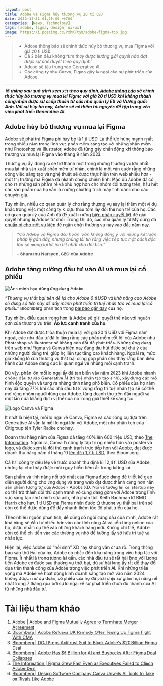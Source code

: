 ```yaml
---
layout: post
title: Adobe và Figma hủy thương vụ 20 tỉ USD
date: 2023-12-22 01:59:00 +0700
categories: [News, Technology]
tags: [adobe, figma, design, ui/ux]
image: https://i.postimg.cc/PxhKFtym/adobe-figma-top.jpg
---
```


> - Adobe thông báo sẽ chính thức hủy bỏ thương vụ mua Figma với giá 20 tỉ USD.
> - Cả 2 bên đều không _“tìm thấy được hướng giải quyết nào đạt được sự phê duyệt theo quy định”_.
> - Adobe sẽ tập trung vào Generative AI.
> - Các công ty như Canva, Figma gây lo ngại cho sự phát triển của Adobe.

---

**_15 tháng sau quá trình xem xét theo quy định, [Adobe thông báo](https://news.adobe.com/news/news-details/2023/Adobe-and-Figma-Mutually-Agree-to-Terminate-Merger-Agreement/default.aspx) sẽ chính thức hủy bỏ thương vụ mua lại Figma với giá 20 tỉ USD khi không thành công nhận được sự chấp thuận từ các nhà quản lý EU và Vương quốc Anh. Với sự hủy bỏ này, Adobe sẽ có thêm tài nguyên để tập trung vào việc phát triển Generative AI._**

## Adobe hủy bỏ thương vụ mua lại Figma

Adobe sẽ phải trả Figma phí hủy bỏ là 1 tỉ USD. Là thế lực hùng mạnh nhất trong nhiều năm trong lĩnh vực phần mềm sáng tạo với những phần mềm như Photoshop và Illustrator, Adobe đã từng gây chấn động khi thông báo thương vụ mua lại Figma vào tháng 9 năm 2023.

Thương vụ ấy, đúng ra sẽ trở thành một trong những thương vụ lớn nhất mua lại nhà sản xuất phần mềm tư nhân, chính là một ván cược rằng những công việc sáng tạo và nghệ thuật sẽ được thực hiện trên web nhiều hơn - một thị trường mà Figma đã nhanh chóng chiếm lĩnh. Mặc dù Adobe đã có cho ra những sản phẩm rẻ và phù hợp hơn cho nhóm đối tượng trên, hầu hết các sản phẩm của họ vẫn là những chương trình máy tính dành cho các chuyên gia.

Tuy nhiên, nhiều cơ quan quản lý cho rằng thương vụ này lại thêm một ví dụ khác trong việc một công ty kì cựu thâu tóm lấy đối thủ non trẻ của họ. Các cơ quan quản lý của Anh đã đề xuất những [biện pháp quyết liệt](https://www.bloomberg.com/news/articles/2023-12-18/adobe-shuns-uk-antitrust-agency-s-remedy-proposals-in-figma-deal) để giải quyết nhưng bị Adobe từ chối. Trong khi đó, các nhà quản lý từ Mỹ cũng đã [chuẩn bị cho một vụ kiện](https://www.bloomberg.com/news/articles/2023-02-23/doj-preparing-suit-to-block-adobe-s-20-billion-deal-for-figma) để ngăn chặn thương vụ này vào đầu năm nay.

> _“Cả Adobe và Figma đều hoàn toàn không đồng ý với những kết luận pháp lý gần đây, nhưng chúng tôi tin rằng việc tiếp tục một cách độc lập sẽ mang lại lợi ích tốt nhất cho đôi bên.”_
>
> **- Shantanu Narayen, CEO của Adobe**

## Adobe tăng cường đầu tư vào AI và mua lại cổ phiếu

![Ảnh minh họa dùng ứng dụng Adobe](https://i.postimg.cc/zD2p8vg0/adobe.jpg)

_“Thương vụ thất bại trên để lại cho Adobe 6 tỉ USD và khả năng cao Adobe sẽ dùng số tiền này để đẩy mạnh phát triển trí tuệ nhân tạo và mua lại cổ phiếu.”_ Bloomberg phân tích trong [bài báo gần đây](https://www.bloomberg.com/news/articles/2023-12-18/adobe-figma-collapse-leaves-billions-for-ai-buybacks) của họ.

Tuy nhiên, điều quan trọng hơn là Adobe sẽ giải quyết thế nào với nguồn cơn của thương vụ trên: **Áp lực cạnh tranh của họ**.

Khi Adobe đạt được thỏa thuận mua lại với giá 20 tỉ USD với Figma năm ngoái, các nhà đầu tư đã lo lắng rằng các phần mềm cốt lõi của Adobe như Photoshop và Illustrator sẽ không còn đất để phát triển. Những ứng dụng trên web như Figma và Canva hiện nay đang thu hút được sự chú ý của những người dùng trẻ, giúp họ liên tục tăng cao khách hàng. Ngoài ra, mức giá khổng lồ của thương vụ thất bại cũng góp phần cho thấy rằng ban điều hành của Adobe đang cực kì quan ngại về những mối cạnh tranh.

Dù vậy, phần lớn mối lo ngại ấy đã tan biến vào năm 2023 khi Adobe nhanh chóng đầu tư vào Generative AI (trí tuệ nhân tạo tạo sinh), xây dựng các mô hình độc quyền và tung ra những tính năng phổ biến. Cổ phiếu của họ năm nay đã tăng 77% khi các nhà đầu tư kì vọng rằng trí tuệ nhân tạo sẽ có thể mở rộng nhóm người dùng của Adobe, tăng doanh thu trên đầu người và một lần nữa khẳng định vị thế của nó trong giới thiết kế sáng tạo.

![Logo Canva và Figma](https://i.postimg.cc/8c6ng2Nm/canva-and-figma.jpg)

Ít nhất là hiện tại, mối lo ngại về Canva, Figma và các công cụ dựa trên Generative AI vẫn là mối lo ngại lớn với Adobe, một nhà phân tích của Citigroup tên Tyler Radke cho hay.

Doanh thu hằng năm của Figma đã tăng 40% lên 600 triệu USD, theo [The Information](https://www.theinformation.com/articles/figma-grew-fast-even-as-executives-failed-to-clinch-adobe-deal). Ngoài ra, Canva là công ty tập trung nhiều hơn vào poster và logo, và được xem là đối thủ cạnh tranh trực tiếp hơn với Adobe, đạt được doanh thu hằng năm ở tháng 10 [lên đến 1,7 tỉ USD](https://www.bloomberg.com/news/articles/2023-10-04/canva-unveils-ai-design-tools-as-competition-from-adobe-heats-up), theo Bloomberg.

Cả hai công ty đều lép vế trước doanh thu định kì 12,4 tỉ USD của Adobe, nhưng lại cho thấy được mối nguy hiểm tiềm ẩn trong tương lai.

Sản phẩm và tính năng nổi trội nhất của Figma được dùng để thiết kế giao diện người dùng cho ứng dụng và trang web đạt được thành công hơn hẳn sản phẩm tương tự của Adobe - Adobe XD. Nói về tương lai xa, startup này có thể trở thành đối thủ cạnh tranh vô cùng đáng gờm với Adobe trong lĩnh vực sáng tạo như chỉnh sửa ảnh, nhà phân tích Keith Bachman từ BMO Harris cho hay. 1 tỉ USD mà Figma nhận được từ thương vụ thất bại trên sẽ còn có thể được dùng để đẩy nhanh thêm tốc độ phát triển của họ.

Theo nhiều nguồn phân tích, để củng cố ngôi đứng đầu của mình, Adobe rất khả năng sẽ đầu tư nhiều hơn vào các tính năng AI và nền tảng online của họ, được nhắm cụ thể vào những khách hàng mới. Không chỉ thế, Adobe còn có thể chi tiền vào các thương vụ nhỏ để hưởng lấy sở hữu trí tuệ và nhân lực.

Hiện tại, việc Adobe có “hồi sinh” XD hay không vẫn chưa rõ. Trong thông báo vào thứ Hai của họ, Adobe có nhắc đến khả năng trong việc hợp tác với Figma. Ít nhất là trong tương lai gần, các nhà đầu tư sẽ rất hài lòng với lượng tiền Adobe có được sau thương vụ thất bại, dù sự hài lòng ấy rất dễ thay đổi dựa trên thành công của Adobe trong việc phát triển AI. Khi những triển vọng mà Adobe về hoạt động kinh doanh sáng tạo mới vào năm 2024 không được như dự đoán, cổ phiếu của họ đã phải chịu sự giảm hụt nặng nề nhất trong 7 tháng qua bởi sự lo ngại về sự phát triển chưa đủ nhanh của AI từ những nhà đầu tư.

# Tài liệu tham khảo

1. [Adobe \| Adobe and Figma Mutually Agree to Terminate Merger Agreement](https://news.adobe.com/news/news-details/2023/Adobe-and-Figma-Mutually-Agree-to-Terminate-Merger-Agreement/default.aspx)
2. [Bloomberg \| Adobe Refuses UK Remedy Offer Teeing Up Figma Fight With CMA](https://www.bloomberg.com/news/articles/2023-12-18/adobe-shuns-uk-antitrust-agency-s-remedy-proposals-in-figma-deal)
3. [Bloomberg \| DOJ Preps Antitrust Suit to Block Adobe’s $20 Billion Figma Deal](https://www.bloomberg.com/news/articles/2023-02-23/doj-preparing-suit-to-block-adobe-s-20-billion-deal-for-figma)
4. [Bloomberg \| Adobe Has $6 Billion for AI and Buybacks After Figma Deal Collapses](https://www.bloomberg.com/news/articles/2023-12-18/adobe-figma-collapse-leaves-billions-for-ai-buybacks)
5. [The Information \| Figma Grew Fast Even as Executives Failed to Clinch Adobe Deal](https://www.theinformation.com/articles/figma-grew-fast-even-as-executives-failed-to-clinch-adobe-deal)
6. [Bloomberg \| Design Software Company Canva Unveils AI Tools to Take on Rivals Like Adobe](https://www.bloomberg.com/news/articles/2023-10-04/canva-unveils-ai-design-tools-as-competition-from-adobe-heats-up)
